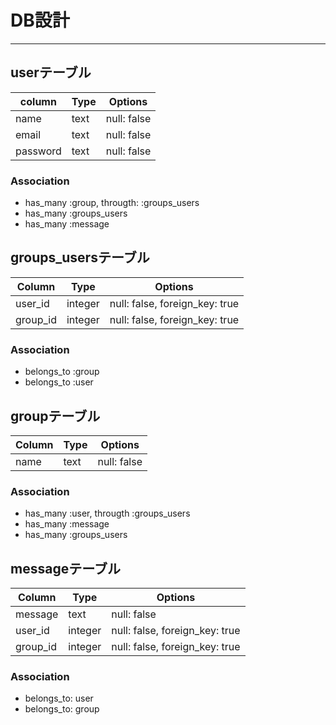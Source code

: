 # DB設計
--------------------------------------------------------
## userテーブル
|column|Type|Options|
|------|----|------|
|name|text|null: false|
|email|text|null: false|
|password|text|null: false|
### Association
- has_many :group, througth: :groups_users
- has_many :groups_users
- has_many :message


## groups_usersテーブル
|Column|Type|Options|
|------|----|-------|
|user_id|integer|null: false, foreign_key: true|
|group_id|integer|null: false, foreign_key: true|
### Association
- belongs_to :group
- belongs_to :user


## groupテーブル
|Column|Type|Options|
|------|----|-------|
|name|text|null: false|
### Association
- has_many :user, througth :groups_users
- has_many :message
- has_many :groups_users

## messageテーブル
|Column|Type|Options|
|------|----|-------|
|message|text|null: false|
|user_id|integer|null: false, foreign_key: true|
|group_id|integer|null: false, foreign_key: true|
### Association
- belongs_to: user
- belongs_to: group
